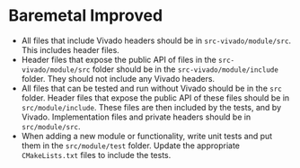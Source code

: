# Baremetal Improved

- All files that include Vivado headers should be in `src-vivado/module/src`.  
  This includes header files.
- Header files that expose the public API of files in the 
  `src-vivado/module/src` folder should be in the `src-vivado/module/include`
  folder. They should not include any Vivado headers.
- All files that can be tested and run without Vivado should be in the `src` 
  folder. Header files that expose the public API of these files should be in
  `src/module/include`. These files are then included by the tests, and by 
  Vivado. Implementation files and private headers should be in 
  `src/module/src`.
- When adding a new module or functionality, write unit tests and put them in 
  the `src/module/test` folder. Update the appropriate `CMakeLists.txt` files
  to include the tests.